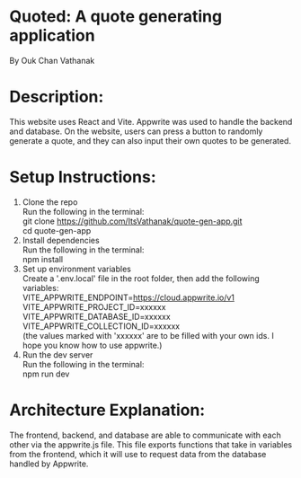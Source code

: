 # Quoted: A quote generating application
By Ouk Chan Vathanak

# Description:
This website uses React and Vite. Appwrite was used to handle the backend and database.
On the website, users can press a button to randomly generate a quote, and they can also input their own quotes to be generated.

# Setup Instructions:
1. Clone the repo  
   Run the following in the terminal:  
      git clone https://github.com/ItsVathanak/quote-gen-app.git  
      cd quote-gen-app  
2. Install dependencies  
   Run the following in the terminal:  
     npm install  
3. Set up environment variables  
   Create a '.env.local' file in the root folder, then add the following variables:  
     VITE_APPWRITE_ENDPOINT=https://cloud.appwrite.io/v1  
     VITE_APPWRITE_PROJECT_ID=xxxxxx  
     VITE_APPWRITE_DATABASE_ID=xxxxxx  
     VITE_APPWRITE_COLLECTION_ID=xxxxxx  
   (the values marked with 'xxxxxx' are to be filled with your own ids. I hope you know how to use appwrite.)  
4. Run the dev server  
   Run the following in the terminal:  
     npm run dev  

# Architecture Explanation: 
The frontend, backend, and database are able to communicate with each other via the appwrite.js file. This file exports functions that take in variables from the frontend, which it will use to request data from the database handled by Appwrite. 
